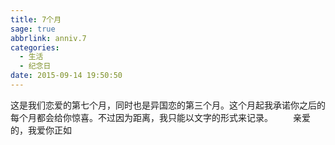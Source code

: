 ```yaml
---
title: 7个月
sage: true
abbrlink: anniv.7
categories:
  - 生活
  - 纪念日
date: 2015-09-14 19:50:50
---
```


这是我们恋爱的第七个月，同时也是异国恋的第三个月。这个月起我承诺你之后的每个月都会给你惊喜。不过因为距离，我只能以文字的形式来记录。 
　　亲爱的，我爱你正如


